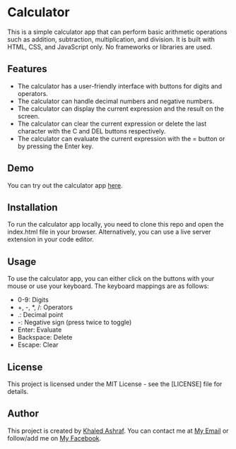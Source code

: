 # Calculator

This is a simple calculator app that can perform basic arithmetic operations such as addition, subtraction, multiplication, and division. It is built with HTML, CSS, and JavaScript only. No frameworks or libraries are used.

## Features

- The calculator has a user-friendly interface with buttons for digits and operators.
- The calculator can handle decimal numbers and negative numbers.
- The calculator can display the current expression and the result on the screen.
- The calculator can clear the current expression or delete the last character with the C and DEL buttons respectively.
- The calculator can evaluate the current expression with the = button or by pressing the Enter key.

## Demo

You can try out the calculator app [here](https://khaledashraf.github.io/Calculator/).

## Installation

To run the calculator app locally, you need to clone this repo and open the index.html file in your browser. Alternatively, you can use a live server extension in your code editor.

## Usage

To use the calculator app, you can either click on the buttons with your mouse or use your keyboard. The keyboard mappings are as follows:

- 0-9: Digits
- +, -, *, /: Operators
- .: Decimal point
- -: Negative sign (press twice to toggle)
- Enter: Evaluate
- Backspace: Delete
- Escape: Clear

## License

This project is licensed under the MIT License - see the [LICENSE] file for details.

## Author

This project is created by [Khaled Ashraf](https://github.com/KhaledAshrafH). You can contact me at [My Email](5aleda4rf@gmail.com) or follow/add me on [My Facebook](https://www.facebook.com/5aleda4rf/).
